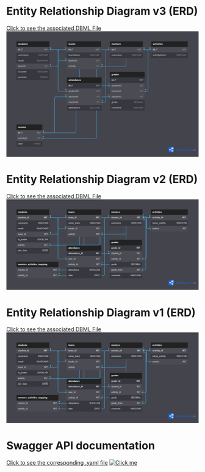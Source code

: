 # Entity Relationship Diagram v3 (ERD)
[Click to see the associated DBML File](docs/db/erd3.dbml)
[![Click me](docs/db/ERD_DbDiagram_v3.png)](https://dbdiagram.io/d/64abdc5d02bd1c4a5ecb6d77)

# Entity Relationship Diagram v2 (ERD)
[Click to see the associated DBML File](docs/db/erd2.dbml)
[![Click me](docs/db/ERD_DbDiagram_v2.png)](https://dbdiagram.io/d/64aea39702bd1c4a5ef3c071)

# Entity Relationship Diagram v1 (ERD)
[Click to see the associated DBML File](docs/db/erd.dbml)
[![Click me](docs/db/ERD_DbDiagram.png)](https://dbdiagram.io/d/64abdc5d02bd1c4a5ecb6d77)

# Swagger API documentation
[Click to see the corresponding .yaml file](docs/api/openapi.yaml)
[![Click me](https://i.imgur.com/PLWc6re.gif)](https://gryg.github.io/IBM_Internship_Logistic_Tool_BE/#/)